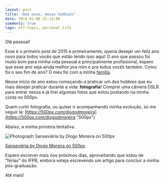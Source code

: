 ```yaml
---
layout: post
title: "Ano novo, novos hobbies"
date: 2014-01-06 15:23:00
comments: true
tags: off-topic, personal life
---
```

Olá pessoal!

Esse é o primeiro post de 2015 e primeiramente, queria desejar um feliz ano novo para todos vocês que estão lendo isso aqui! O ano que passou foi muito bom para minha vida pessoal e principalmente profissional, espero que esse ano seja ainda melhor pra mim e pra todos vocês também. Como foi o seu fim de ano? O meu foi com a minha [família](http://instagram.com/p/xSrBRcg4FH/?modal=true "É uma foto!").

Nesse início de ano estou começando a praticar um dos hobbies que eu mais desejei praticar durante a vida: **fotografia**! Comprei uma câmera DSLR para entrar nessa e já tirei algumas fotos que estou postando na minha conta no 500px.

Quem curtir fotografia, ou quiser ir acompanhando minha evolução, só me seguir lá: [https://500px.com/diogodmoreira](https://500px.com/diogodmoreira "500px")

Abaixo, a minha primeira tentativa.

<div class="pixels-photo">
  <p><img src="https://ppcdn.500px.org/94754231/5388b7579c4a80db2f217af2ddccdc139112b3b6/4.jpg" alt="Photograph Sanseviéria by Diogo Moreira on 500px"></p>
  <a href="https://500px.com/photo/94754231/sansevi%C3%A9ria-by-diogo-moreira">Sanseviéria by Diogo Moreira on 500px</a>
</div>
<script type="text/javascript" src="https://500px.com/embed.js"></script> 

Espero escrever mais nos próximos dias, aproveitando que estou de "férias" do IFPB, embora esteja escrevendo um artigo para concluir a minha pós-graduação.

Até mais!
